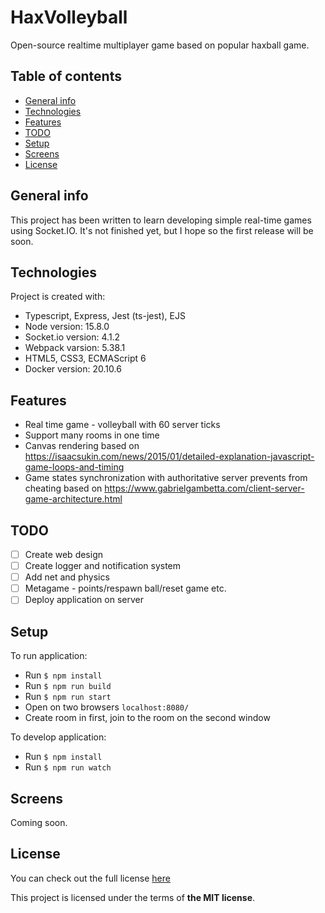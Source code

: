 # HaxVolleyball
Open-source realtime multiplayer game based on popular haxball game.
## Table of contents
* [General info](#general-info)
* [Technologies](#technologies)
* [Features](#features)
* [TODO](#todo)
* [Setup](#setup)
* [Screens](#screens)
* [License](#license)

## General info
This project has been written to learn developing simple real-time games using Socket.IO. 
It's not finished yet, but I hope so the first release will be soon. 
	
## Technologies
Project is created with:
* Typescript, Express, Jest (ts-jest), EJS
* Node version: 15.8.0
* Socket.io version: 4.1.2
* Webpack varsion: 5.38.1
* HTML5, CSS3, ECMAScript 6
* Docker version: 20.10.6
	
## Features
* Real time game - volleyball with 60 server ticks
* Support many rooms in one time
* Canvas rendering based on https://isaacsukin.com/news/2015/01/detailed-explanation-javascript-game-loops-and-timing
* Game states synchronization with authoritative server prevents from cheating based on https://www.gabrielgambetta.com/client-server-game-architecture.html

## TODO
- [ ] Create web design
- [ ] Create logger and notification system
- [ ] Add net and physics
- [ ] Metagame - points/respawn ball/reset game etc.
- [ ] Deploy application on server

## Setup
To run application:
- Run `$ npm install`
- Run `$ npm run build`
- Run `$ npm run start`
- Open on two browsers `localhost:8080/`
- Create room in first, join to the room on the second window


To develop application:
- Run `$ npm install`
- Run `$ npm run watch`

## Screens

Coming soon.

## License
You can check out the full license [here](./LICENSE)

This project is licensed under the terms of **the MIT license**.
